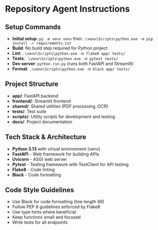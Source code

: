 # Repository Agent Instructions

## Setup Commands
- **Initial setup**: `py -m venv venv` then `.\venv\Scripts\python.exe -m pip install -r requirements.txt`
- **Build**: No build step required for Python project
- **Lint**: `.\venv\Scripts\python.exe -m flake8 app/ tests/`
- **Tests**: `.\venv\Scripts\python.exe -m pytest tests/`
- **Dev server**: `python run.py` (runs both FastAPI and Streamlit)
- **Format**: `.\venv\Scripts\python.exe -m black app/ tests/`

## Project Structure
- **app/**: FastAPI backend
- **frontend/**: Streamlit frontend  
- **shared/**: Shared utilities (PDF processing, OCR)
- **tests/**: Test suite
- **scripts/**: Utility scripts for development and testing
- **docs/**: Project documentation

## Tech Stack & Architecture
- **Python 3.13** with virtual environment (venv)
- **FastAPI** - Web framework for building APIs
- **Uvicorn** - ASGI web server
- **Pytest** - Testing framework with TestClient for API testing
- **Flake8** - Code linting
- **Black** - Code formatting

## Code Style Guidelines
- Use Black for code formatting (line length 88)
- Follow PEP 8 guidelines enforced by Flake8
- Use type hints where beneficial
- Keep functions small and focused
- Write tests for all endpoints